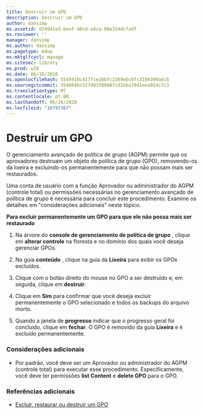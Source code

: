 ```yaml
---
title: Destruir um GPO
description: Destruir um GPO
author: dansimp
ms.assetid: d74941a3-beef-46cd-a4ca-80a324dcfadf
ms.reviewer: ''
manager: dansimp
ms.author: dansimp
ms.pagetype: mdop
ms.mktglfcycl: manage
ms.sitesec: library
ms.prod: w10
ms.date: 06/16/2016
ms.openlocfilehash: 5545918c417fce16bfc2369ebc6fc2199390adc6
ms.sourcegitcommit: 354664bc527d93f80687cd2eba70d1eea024c7c3
ms.translationtype: MT
ms.contentlocale: pt-BR
ms.lasthandoff: 06/26/2020
ms.locfileid: "10797367"
---
```

# Destruir um GPO


O gerenciamento avançado de política de grupo (AGPM) permite que os aprovadores destruam um objeto de política de grupo (GPO), removendo-os da lixeira e excluindo-os permanentemente para que não possam mais ser restaurados.

Uma conta de usuário com a função Aprovador ou administrador do AGPM (controle total) ou permissões necessárias no gerenciamento avançado de política de grupo é necessária para concluir este procedimento. Examine os detalhes em "considerações adicionais" neste tópico.

**Para excluir permanentemente um GPO para que ele não possa mais ser restaurado**

1.  Na árvore do **console de gerenciamento de política de grupo** , clique em **alterar controle** na floresta e no domínio dos quais você deseja gerenciar GPOs.

2.  Na guia **conteúdo** , clique na guia da **Lixeira** para exibir os GPOs excluídos.

3.  Clique com o botão direito do mouse no GPO a ser destruído e, em seguida, clique em **destruir**.

4.  Clique em **Sim** para confirmar que você deseja excluir permanentemente o GPO selecionado e todos os backups do arquivo morto.

5.  Quando a janela de **progresso** indicar que o progresso geral foi concluído, clique em **fechar**. O GPO é removido da guia **Lixeira** e é excluído permanentemente.

### Considerações adicionais

-   Por padrão, você deve ser um Aprovador ou administrador do AGPM (controle total) para executar esse procedimento. Especificamente, você deve ter permissões **list Content** e **delete GPO** para o GPO.

### Referências adicionais

-   [Excluir, restaurar ou destruir um GPO](deleting-restoring-or-destroying-a-gpo.md)

 

 





